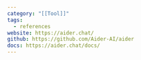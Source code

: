 ```yaml
---
category: "[[Tool]]"
tags:
  - references
website: https://aider.chat/
github: https://github.com/Aider-AI/aider
docs: https://aider.chat/docs/
---
```

